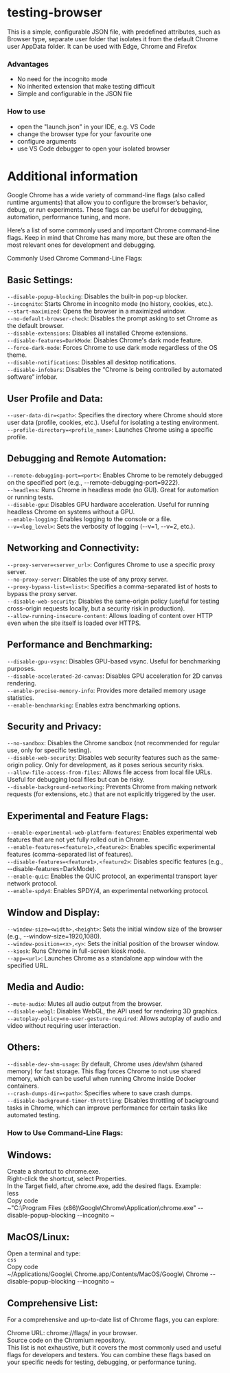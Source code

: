 # testing-browser
This is a simple, configurable JSON file, with predefined attributes, such as Browser type, separate user folder that isolates it from the default Chrome user AppData folder. 
It can be used with Edge, Chrome and Firefox

### Advantages
- No need for the incognito mode
- No inherited extension that make testing difficult
- Simple and configurable in the JSON file

### How to use
- open the "launch.json" in your IDE, e.g. VS Code
- change the browser type for your favourite one
- configure arguments
- use VS Code debugger to open your isolated browser


# Additional information 
Google Chrome has a wide variety of command-line flags (also called runtime arguments) that allow you to configure the browser’s behavior, debug, or run experiments. These flags can be useful for debugging, automation, performance tuning, and more.

Here’s a list of some commonly used and important Chrome command-line flags. Keep in mind that Chrome has many more, but these are often the most relevant ones for development and debugging.

Commonly Used Chrome Command-Line Flags:

## Basic Settings:

`--disable-popup-blocking`: Disables the built-in pop-up blocker.  
`--incognito`: Starts Chrome in incognito mode (no history, cookies, etc.).  
`--start-maximized`: Opens the browser in a maximized window.  
`--no-default-browser-check`: Disables the prompt asking to set Chrome as the default browser.  
`--disable-extensions`: Disables all installed Chrome extensions.  
`--disable-features=DarkMode`: Disables Chrome's dark mode feature.  
`--force-dark-mode`: Forces Chrome to use dark mode regardless of the OS theme.  
`--disable-notifications`: Disables all desktop notifications.  
`--disable-infobars`: Disables the “Chrome is being controlled by automated software” infobar.  

## User Profile and Data:  

`--user-data-dir=<path>`: Specifies the directory where Chrome should store user data (profile, cookies, etc.). Useful for isolating a testing environment.  
`--profile-directory=<profile_name>`: Launches Chrome using a specific profile.  

## Debugging and Remote Automation:  

`--remote-debugging-port=<port>`: Enables Chrome to be remotely debugged on the specified port (e.g., --remote-debugging-port=9222).  
`--headless`: Runs Chrome in headless mode (no GUI). Great for automation or running tests.  
`--disable-gpu`: Disables GPU hardware acceleration. Useful for running headless Chrome on systems without a GPU.  
`--enable-logging`: Enables logging to the console or a file.  
`--v=<log_level>`: Sets the verbosity of logging (--v=1, --v=2, etc.).  

## Networking and Connectivity:

`--proxy-server=<server_url>`: Configures Chrome to use a specific proxy server.  
`--no-proxy-server`: Disables the use of any proxy server.  
`--proxy-bypass-list=<list>`: Specifies a comma-separated list of hosts to bypass the proxy server.  
`--disable-web-security`: Disables the same-origin policy (useful for testing cross-origin requests locally, but a security risk in production).  
`--allow-running-insecure-content`: Allows loading of content over HTTP even when the site itself is loaded over HTTPS.  

## Performance and Benchmarking:  
  
`--disable-gpu-vsync`: Disables GPU-based vsync. Useful for benchmarking purposes.  
`--disable-accelerated-2d-canvas`: Disables GPU acceleration for 2D canvas rendering.  
`--enable-precise-memory-info`: Provides more detailed memory usage statistics.  
`--enable-benchmarking`: Enables extra benchmarking options.  

## Security and Privacy:  
  
`--no-sandbox`: Disables the Chrome sandbox (not recommended for regular use, only for specific testing).  
`--disable-web-security`: Disables web security features such as the same-origin policy. Only for development, as it poses serious security risks.  
`--allow-file-access-from-files`: Allows file access from local file URLs. Useful for debugging local files but can be risky.  
`--disable-background-networking`: Prevents Chrome from making network requests (for extensions, etc.) that are not explicitly triggered by the user.  

## Experimental and Feature Flags:  
  
`--enable-experimental-web-platform-features`: Enables experimental web features that are not yet fully rolled out in Chrome.  
`--enable-features=<feature1>,<feature2>`: Enables specific experimental features (comma-separated list of features).  
`--disable-features=<feature1>,<feature2>`: Disables specific features (e.g., --disable-features=DarkMode).  
`--enable-quic`: Enables the QUIC protocol, an experimental transport layer network protocol.  
`--enable-spdy4`: Enables SPDY/4, an experimental networking protocol.  

## Window and Display:  

`--window-size=<width>,<height>`: Sets the initial window size of the browser (e.g., --window-size=1920,1080).  
`--window-position=<x>,<y>`: Sets the initial position of the browser window.  
`--kiosk`: Runs Chrome in full-screen kiosk mode.  
`--app=<url>`: Launches Chrome as a standalone app window with the specified URL.  

## Media and Audio:  
  
`--mute-audio`: Mutes all audio output from the browser.  
`--disable-webgl`: Disables WebGL, the API used for rendering 3D graphics.  
`--autoplay-policy=no-user-gesture-required`: Allows autoplay of audio and video without requiring user interaction.  

## Others:  
  
`--disable-dev-shm-usage`: By default, Chrome uses /dev/shm (shared memory) for fast storage. This flag forces Chrome to not use shared memory, which can be useful when running Chrome inside Docker containers.  
`--crash-dumps-dir=<path>`: Specifies where to save crash dumps.  
`--disable-background-timer-throttling`: Disables throttling of background tasks in Chrome, which can improve performance for certain tasks like automated testing.  

### How to Use Command-Line Flags:  

## Windows:  
  
Create a shortcut to chrome.exe.  
Right-click the shortcut, select Properties.  
In the Target field, after chrome.exe, add the desired flags. Example:  
less  
Copy code  
~"C:\Program Files (x86)\Google\Chrome\Application\chrome.exe" --disable-popup-blocking --incognito  ~

## MacOS/Linux:  
  
Open a terminal and type:  
`css`  
Copy code  
~/Applications/Google\ Chrome.app/Contents/MacOS/Google\ Chrome --disable-popup-blocking --incognito  ~

## Comprehensive List:  
For a comprehensive and up-to-date list of Chrome flags, you can explore:  
   
Chrome URL: chrome://flags/ in your browser.  
Source code on the Chromium repository.  
This list is not exhaustive, but it covers the most commonly used and useful flags for developers and testers. You can combine these flags based on your specific needs for testing, debugging, or performance tuning.  
    
